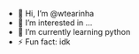 - 👋 Hi, I’m @wtearinha
- 👀 I’m interested in ...
- 🌱 I’m currently learning python
- ⚡ Fun fact: idk

<!---
wtearinha/wtearinha is a ✨ special ✨ repository because its `README.md` (this file) appears on your GitHub profile.
You can click the Preview link to take a look at your changes.
--->
